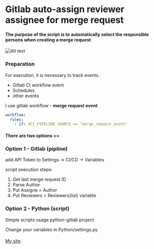 # Gitlab auto-assign reviewer assignee for merge request
#### The purpose of the script is to automatically select the responsible persons when creating a merge request
![Alt text](https://akmalov.com/wp-content/uploads/2022/06/merge.png "New merge request")



### Preparation
For execution, it is necessary to track events.
* Gitlab CI workflow event
* Schedules
* other events

I use gitlab workflow - **merge request event**
```yml
workflow:
  rules:
    - if: $CI_PIPELINE_SOURCE == "merge_request_event"
```


#### There are two options >>

### Option 1 - Gitlab (pipline)
add API Token to Settings -> CI/CD -> Variables

script execution steps:
1. Get last merge request ID
2. Parse Author
3. Put Assigne = Author
4. Put Reviewers = Reviewers(list) variable



### Option 2 - Python (script)
Simple scripts usage python-gitlab project

Change your variables in Python/settings.py


####
[My site](https://akmalov.com/blog/gitlab-auto-assign/).
